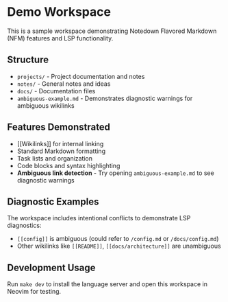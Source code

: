 # Demo Workspace

This is a sample workspace demonstrating Notedown Flavored Markdown (NFM) features and LSP functionality.

## Structure

- `projects/` - Project documentation and notes
- `notes/` - General notes and ideas  
- `docs/` - Documentation files
- `ambiguous-example.md` - Demonstrates diagnostic warnings for ambiguous wikilinks

## Features Demonstrated

- [[Wikilinks]] for internal linking
- Standard Markdown formatting
- Task lists and organization
- Code blocks and syntax highlighting
- **Ambiguous link detection** - Try opening `ambiguous-example.md` to see diagnostic warnings

## Diagnostic Examples

The workspace includes intentional conflicts to demonstrate LSP diagnostics:

- `[[config]]` is ambiguous (could refer to `/config.md` or `/docs/config.md`)
- Other wikilinks like `[[README]]`, `[[docs/architecture]]` are unambiguous

## Development Usage

Run `make dev` to install the language server and open this workspace in Neovim for testing.